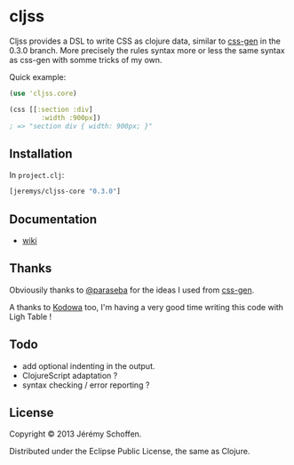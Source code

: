 # cljss

Cljss provides a DSL to write CSS as clojure data, similar to
[css-gen](https://github.com/paraseba/cssgen/tree/0.3.0) in the 0.3.0 branch.
More precisely the rules syntax more or less the same syntax as css-gen with
somme tricks of my own.

Quick example:

```clojure
(use 'cljss.core)

(css [[:section :div]
        :width :900px])
; => "section div { width: 900px; }"

```

## Installation
In `project.clj`:
```clojure
[jeremys/cljss-core "0.3.0"]
```

## Documentation
- [wiki](https://github.com/JeremS/cljss-core/wiki)


## Thanks
Obviousily thanks to [@paraseba](https://github.com/paraseba) for the ideas
I used from [css-gen](https://github.com/paraseba/cssgen/tree/0.3.0).

A thanks to [Kodowa](http://www.kodowa.com) too, I'm having a very good time
writing this code with Ligh Table !

## Todo
 - add optional indenting in the output.
 - ClojureScript adaptation ?
 - syntax checking / error reporting ?


## License

Copyright © 2013 Jérémy Schoffen.

Distributed under the Eclipse Public License, the same as Clojure.
